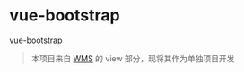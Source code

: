 # vue-bootstrap
 vue-bootstrap

> 本项目来自 [WMS](http://localhost:8080/Demo-Content-video-player) 的 view 部分，现将其作为单独项目开发
